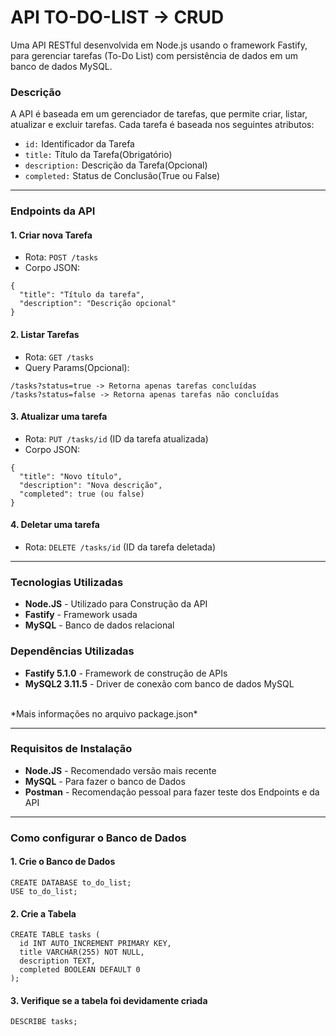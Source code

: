 # API TO-DO-LIST -> CRUD
Uma API RESTful desenvolvida em Node.js usando o framework Fastify, para gerenciar tarefas (To-Do List) com persistência de dados em um banco de dados MySQL.

### Descrição
A API é baseada em um gerenciador de tarefas, que permite criar, listar, atualizar e excluir tarefas. Cada tarefa é baseada nos seguintes atributos:
- `id:` Identificador da Tarefa
- `title:` Título da Tarefa(Obrigatório)
- `description:` Descrição da Tarefa(Opcional)
- `completed:` Status de Conclusão(True ou False)

<hr>

### Endpoints da API
#### 1. Criar nova Tarefa
- Rota: `POST /tasks`
- Corpo JSON:
```
{
  "title": "Título da tarefa",
  "description": "Descrição opcional"
}
```

#### 2. Listar Tarefas
- Rota: `GET /tasks`
- Query Params(Opcional):
```
/tasks?status=true -> Retorna apenas tarefas concluídas
/tasks?status=false -> Retorna apenas tarefas não concluídas
```

#### 3. Atualizar uma tarefa
- Rota: `PUT /tasks/id` (ID da tarefa atualizada)
- Corpo JSON:
```
{
  "title": "Novo título",
  "description": "Nova descrição",
  "completed": true (ou false)
}
```

#### 4. Deletar uma tarefa
- Rota: `DELETE /tasks/id` (ID da tarefa deletada)


<hr>

### Tecnologias Utilizadas
- **Node.JS** - Utilizado para Construção da API
- **Fastify** - Framework usada
- **MySQL** - Banco de dados relacional
### Dependências Utilizadas
- **Fastify 5.1.0** - Framework de construção de APIs
- **MySQL2 3.11.5** - Driver de conexão com banco de dados MySQL 
<br>
*Mais informações no arquivo package.json*

<hr>

### Requisitos de Instalação
- **Node.JS** - Recomendado versão mais recente
- **MySQL** - Para fazer o banco de Dados
- **Postman** - Recomendação pessoal para fazer teste dos Endpoints e da API

<hr>

### Como configurar o Banco de Dados

#### 1. Crie o Banco de Dados
```
CREATE DATABASE to_do_list;
USE to_do_list;
```

#### 2. Crie a Tabela 
```
CREATE TABLE tasks (
  id INT AUTO_INCREMENT PRIMARY KEY,
  title VARCHAR(255) NOT NULL,
  description TEXT,
  completed BOOLEAN DEFAULT 0
);
```

#### 3. Verifique se a tabela foi devidamente criada
```
DESCRIBE tasks;
```